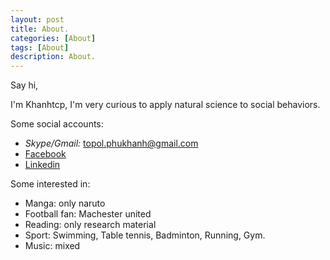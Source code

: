 ```yaml
---
layout: post
title: About.
categories: [About]
tags: [About]
description: About.
--- 
```


Say hi,

I'm Khanhtcp,
I'm very curious to apply natural science to social behaviors.

Some social accounts:

- *Skype/Gmail:* topol.phukhanh@gmail.com
- [Facebook](https://www.facebook.com/trancongphukhanh)
- [Linkedin](https://www.linkedin.com/in/trancongphukhanh/)


Some interested in:
- Manga: only naruto
- Football fan: Machester united
- Reading: only research material
- Sport: Swimming, Table tennis, Badminton, Running, Gym.
- Music: mixed


